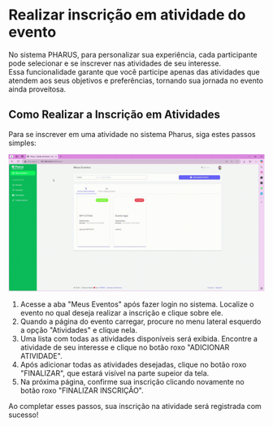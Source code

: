 # Realizar inscrição em atividade do evento 
 No sistema PHARUS, para personalizar sua experiência, cada participante pode selecionar e se inscrever nas atividades de seu interesse.                                                                            
 Essa funcionalidade garante que você participe apenas das atividades que atendem aos seus objetivos e preferências, tornando sua jornada no evento ainda proveitosa.                                    

## Como Realizar a Inscrição em Atividades

Para se inscrever em uma atividade no sistema Pharus, siga estes passos simples:

![](../images/inscriAtividade.gif)

1. Acesse a aba "Meus Eventos" após fazer login no sistema. Localize o evento no qual deseja realizar a inscrição e clique sobre ele.
2. Quando a página do evento carregar, procure no menu lateral esquerdo a opção "Atividades" e clique nela.
3. Uma lista com todas as atividades disponíveis será exibida. Encontre a atividade de seu interesse e clique no botão roxo "ADICIONAR ATIVIDADE".
4. Após adicionar todas as atividades desejadas, clique no botão roxo "FINALIZAR", que estará visível na parte supeior da tela.
5. Na próxima página, confirme sua inscrição clicando novamente no botão roxo "FINALIZAR INSCRIÇÃO".

Ao completar esses passos, sua inscrição na atividade será registrada com sucesso!
